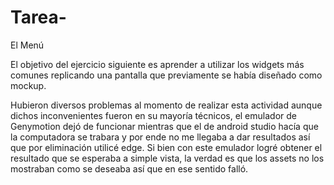 # Tarea-

El Menú

El objetivo del ejercicio siguiente es aprender a utilizar los widgets más comunes replicando una pantalla que previamente se había diseñado como mockup.

Hubieron diversos problemas al momento de realizar esta actividad aunque dichos inconvenientes fueron en su mayoría técnicos, el emulador de Genymotion dejó de funcionar mientras que el de android studio hacía que la computadora se trabara y por ende no me llegaba a dar resultados así que por eliminación utilicé edge.
Si bien con este emulador logré obtener el resultado que se esperaba a simple vista, la verdad es que los assets no los mostraban como se deseaba así que en ese sentido falló.

